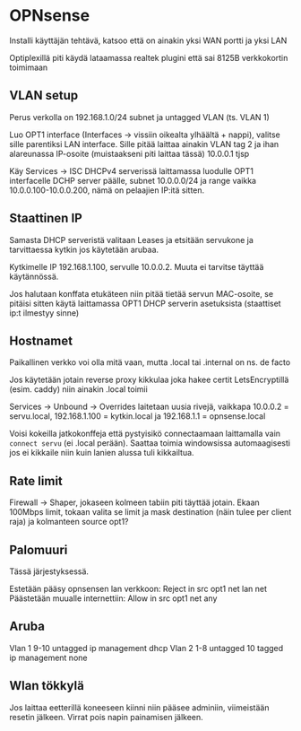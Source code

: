 # OPNsense

Installi käyttäjän tehtävä, katsoo että on ainakin yksi WAN portti ja yksi LAN

Optiplexillä piti käydä lataamassa realtek plugini että sai 8125B verkkokortin toimimaan

## VLAN setup

Perus verkolla on 192.168.1.0/24 subnet ja untagged VLAN (ts. VLAN 1)

Luo OPT1 interface (Interfaces -> vissiin oikealta ylhäältä + nappi), valitse sille parentiksi LAN interface. Sille pitää laittaa ainakin VLAN tag 2 ja ihan alareunassa IP-osoite (muistaakseni piti laittaa tässä) 10.0.0.1 tjsp

Käy Services -> ISC DHCPv4 serverissä laittamassa luodulle OPT1 interfacelle DCHP server päälle, subnet 10.0.0.0/24 ja range vaikka 10.0.0.100-10.0.0.200, nämä on pelaajien IP:itä sitten.

## Staattinen IP

Samasta DHCP serveristä valitaan Leases ja etsitään servukone ja tarvittaessa kytkin jos käytetään arubaa.

Kytkimelle IP 192.168.1.100, servulle 10.0.0.2. Muuta ei tarvitse täyttää käytännössä.

Jos halutaan konffata etukäteen niin pitää tietää servun MAC-osoite, se pitäisi sitten käytä laittamassa OPT1 DHCP serverin asetuksista (staattiset ip:t ilmestyy sinne)

## Hostnamet

Paikallinen verkko voi olla mitä vaan, mutta .local tai .internal on ns. de facto

Jos käytetään jotain reverse proxy kikkulaa joka hakee certit LetsEncryptillä (esim. caddy) niin ainakin .local toimii

Services -> Unbound -> Overrides laitetaan uusia rivejä, vaikkapa 10.0.0.2 = servu.local, 192.168.1.100 = kytkin.local ja 192.168.1.1 = opnsense.local

Voisi kokeilla jatkokonffeja että pystyisikö connectaamaan laittamalla vain `connect servu` (ei .local perään). Saattaa toimia windowsissa automaagisesti jos ei kikkaile niin kuin lanien alussa tuli kikkailtua.

## Rate limit

Firewall -> Shaper, jokaseen kolmeen tabiin piti täyttää jotain. Ekaan 100Mbps limit, tokaan valita se limit ja mask destination (näin tulee per client raja) ja kolmanteen source opt1?

## Palomuuri

Tässä järjestyksessä.

Estetään pääsy opnsensen lan verkkoon: Reject in src opt1 net lan net
Päästetään muualle internettiin: Allow in src opt1 net any

## Aruba

Vlan 1 9-10 untagged ip management dhcp
Vlan 2 1-8 untagged 10 tagged ip management none

## Wlan tökkylä

Jos laittaa eetterillä koneeseen kiinni niin pääsee adminiin, viimeistään resetin jälkeen. Virrat pois napin painamisen jälkeen.

